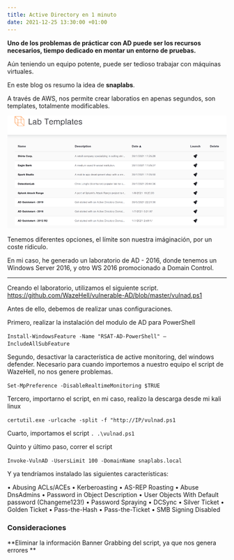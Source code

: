 ```yaml
---
title: Active Directory en 1 minuto
date: 2021-12-25 13:30:00 +01:00
---
```


**Uno de los problemas de prácticar con AD puede ser los recursos necesarios, tiempo dedicado en montar un entorno de pruebas.**

Aún teniendo un equipo potente, puede ser tedioso trabajar con máquinas virtuales. 

En este blog os resumo la idea de **snaplabs**.

A través de AWS, nos permite crear laboratios en apenas segundos, son templates, totalmente modificables.

![snap2.png](/uploads/AD/snap2.png)

Tenemos diferentes opciones, el límite son nuestra imáginación, por un coste rídiculo.

En mi caso, he generado un laboratorio de AD - 2016, donde tenemos un Windows Server 2016, y otro WS 2016 promocionado a Domain Control.

-----------------------

Creando el laboratorio, utilizamos el siguiente script.
https://github.com/WazeHell/vulnerable-AD/blob/master/vulnad.ps1

Antes de ello, debemos de realizar unas configuraciones.

Primero, realizar la instalación del modulo de AD para PowerShell

`Install-WindowsFeature -Name "RSAT-AD-PowerShell" –IncludeAllSubFeature`

Segundo, desactivar la característica de active monitoring, del windows defender. Necesario para cuando importemos a nuestro equipo el script de WazeHell, no nos genere problemas.

`Set-MpPreference -DisableRealtimeMonitoring $TRUE`

Tercero, importarno el script, en mi caso, realizo la descarga desde mi kali linux

`certutil.exe -urlcache -split -f "http://IP/vulnad.ps1`

Cuarto, importamos el script
`. .\vulnad.ps1`

Quinto y último paso, correr el script

`Invoke-VulnAD -UsersLimit 100 -DomainName snaplabs.local`



Y ya tendríamos instalado las siguientes características:

•	Abusing ACLs/ACEs
•	Kerberoasting
•	AS-REP Roasting
•	Abuse DnsAdmins
•	Password in Object Description
•	User Objects With Default password (Changeme123!)
•	Password Spraying
•	DCSync
•	Silver Ticket
•	Golden Ticket
•	Pass-the-Hash
•	Pass-the-Ticket
•	SMB Signing Disabled



### Consideraciones

**Eliminar la información Banner Grabbing del script, ya que nos genera errores **

